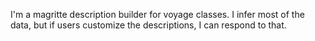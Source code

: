 I'm a magritte description builder for voyage classes. 
I infer most of the data, but if users customize the descriptions, I can respond to that. 